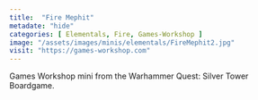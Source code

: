 ```yaml
---
title:  "Fire Mephit"
metadate: "hide"
categories: [ Elementals, Fire, Games-Workshop ]
image: "/assets/images/minis/elementals/FireMephit2.jpg"
visit: "https://games-workshop.com"
---
```

Games Workshop mini from the Warhammer Quest: Silver Tower Boardgame.